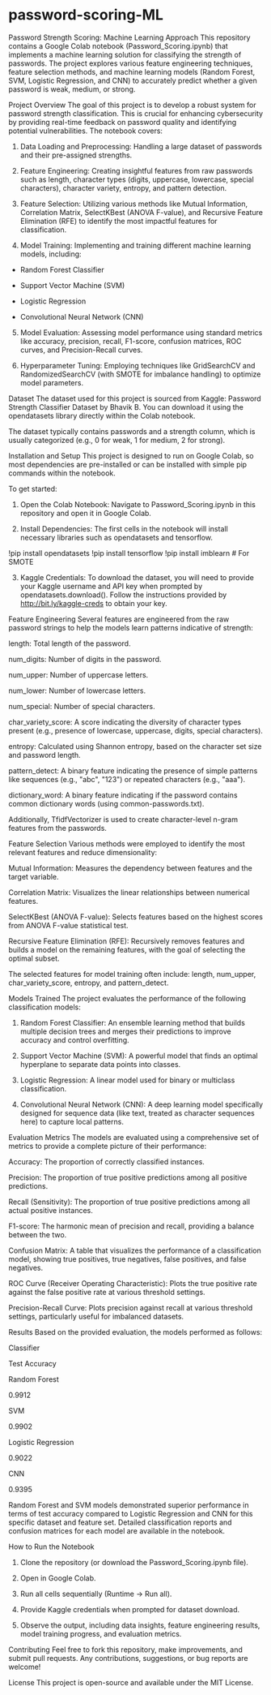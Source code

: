 # password-scoring-ML

Password Strength Scoring: Machine Learning Approach
This repository contains a Google Colab notebook (Password_Scoring.ipynb) that implements a machine learning solution for classifying the strength of passwords. The project explores various feature engineering techniques, feature selection methods, and machine learning models (Random Forest, SVM, Logistic Regression, and CNN) to accurately predict whether a given password is weak, medium, or strong.

Project Overview
The goal of this project is to develop a robust system for password strength classification. This is crucial for enhancing cybersecurity by providing real-time feedback on password quality and identifying potential vulnerabilities. The notebook covers:

1. Data Loading and Preprocessing: Handling a large dataset of passwords and their pre-assigned strengths.

2. Feature Engineering: Creating insightful features from raw passwords such as length, character types (digits, uppercase, lowercase, special characters), character variety, entropy, and pattern detection.

3. Feature Selection: Utilizing various methods like Mutual Information, Correlation Matrix, SelectKBest (ANOVA F-value), and Recursive Feature Elimination (RFE) to identify the most impactful features for classification.

4. Model Training: Implementing and training different machine learning models, including:

- Random Forest Classifier

- Support Vector Machine (SVM)

- Logistic Regression

- Convolutional Neural Network (CNN)

5. Model Evaluation: Assessing model performance using standard metrics like accuracy, precision, recall, F1-score, confusion matrices, ROC curves, and Precision-Recall curves.

6. Hyperparameter Tuning: Employing techniques like GridSearchCV and RandomizedSearchCV (with SMOTE for imbalance handling) to optimize model parameters.

Dataset
The dataset used for this project is sourced from Kaggle:
Password Strength Classifier Dataset by Bhavik B.
You can download it using the opendatasets library directly within the Colab notebook.

The dataset typically contains passwords and a strength column, which is usually categorized (e.g., 0 for weak, 1 for medium, 2 for strong).

Installation and Setup
This project is designed to run on Google Colab, so most dependencies are pre-installed or can be installed with simple pip commands within the notebook.

To get started:

1. Open the Colab Notebook: Navigate to Password_Scoring.ipynb in this repository and open it in Google Colab.

2. Install Dependencies: The first cells in the notebook will install necessary libraries such as opendatasets and tensorflow.

!pip install opendatasets
!pip install tensorflow
!pip install imblearn # For SMOTE

3. Kaggle Credentials: To download the dataset, you will need to provide your Kaggle username and API key when prompted by opendatasets.download(). Follow the instructions provided by http://bit.ly/kaggle-creds to obtain your key.

Feature Engineering
Several features are engineered from the raw password strings to help the models learn patterns indicative of strength:

length: Total length of the password.

num_digits: Number of digits in the password.

num_upper: Number of uppercase letters.

num_lower: Number of lowercase letters.

num_special: Number of special characters.

char_variety_score: A score indicating the diversity of character types present (e.g., presence of lowercase, uppercase, digits, special characters).

entropy: Calculated using Shannon entropy, based on the character set size and password length.

pattern_detect: A binary feature indicating the presence of simple patterns like sequences (e.g., "abc", "123") or repeated characters (e.g., "aaa").

dictionary_word: A binary feature indicating if the password contains common dictionary words (using common-passwords.txt).

Additionally, TfidfVectorizer is used to create character-level n-gram features from the passwords.

Feature Selection
Various methods were employed to identify the most relevant features and reduce dimensionality:

Mutual Information: Measures the dependency between features and the target variable.

Correlation Matrix: Visualizes the linear relationships between numerical features.

SelectKBest (ANOVA F-value): Selects features based on the highest scores from ANOVA F-value statistical test.

Recursive Feature Elimination (RFE): Recursively removes features and builds a model on the remaining features, with the goal of selecting the optimal subset.

The selected features for model training often include: length, num_upper, char_variety_score, entropy, and pattern_detect.

Models Trained
The project evaluates the performance of the following classification models:

1. Random Forest Classifier: An ensemble learning method that builds multiple decision trees and merges their predictions to improve accuracy and control overfitting.

2. Support Vector Machine (SVM): A powerful model that finds an optimal hyperplane to separate data points into classes.

3. Logistic Regression: A linear model used for binary or multiclass classification.

4. Convolutional Neural Network (CNN): A deep learning model specifically designed for sequence data (like text, treated as character sequences here) to capture local patterns.

Evaluation Metrics
The models are evaluated using a comprehensive set of metrics to provide a complete picture of their performance:

Accuracy: The proportion of correctly classified instances.

Precision: The proportion of true positive predictions among all positive predictions.

Recall (Sensitivity): The proportion of true positive predictions among all actual positive instances.

F1-score: The harmonic mean of precision and recall, providing a balance between the two.

Confusion Matrix: A table that visualizes the performance of a classification model, showing true positives, true negatives, false positives, and false negatives.

ROC Curve (Receiver Operating Characteristic): Plots the true positive rate against the false positive rate at various threshold settings.

Precision-Recall Curve: Plots precision against recall at various threshold settings, particularly useful for imbalanced datasets.

Results
Based on the provided evaluation, the models performed as follows:

Classifier

Test Accuracy

Random Forest

0.9912

SVM

0.9902

Logistic Regression

0.9022

CNN

0.9395

Random Forest and SVM models demonstrated superior performance in terms of test accuracy compared to Logistic Regression and CNN for this specific dataset and feature set. Detailed classification reports and confusion matrices for each model are available in the notebook.

How to Run the Notebook
1. Clone the repository (or download the Password_Scoring.ipynb file).

2. Open in Google Colab.

3. Run all cells sequentially (Runtime -> Run all).

4. Provide Kaggle credentials when prompted for dataset download.

5. Observe the output, including data insights, feature engineering results, model training progress, and evaluation metrics.

Contributing
Feel free to fork this repository, make improvements, and submit pull requests. Any contributions, suggestions, or bug reports are welcome!

License
This project is open-source and available under the MIT License.
